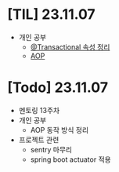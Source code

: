 # [TIL] 23.11.07
* 개인 공부
  * [@Transactional 속성 정리](../spring_study/트랜잭션_속성.md)
  * [AOP](../spring_study/aop.md)

# [Todo] 23.11.07
* 멘토링 13주차
* 개인 공부
  * AOP 동작 방식 정리
* 프로젝트 관련
  * sentry 마무리
  * spring boot actuator 적용


 